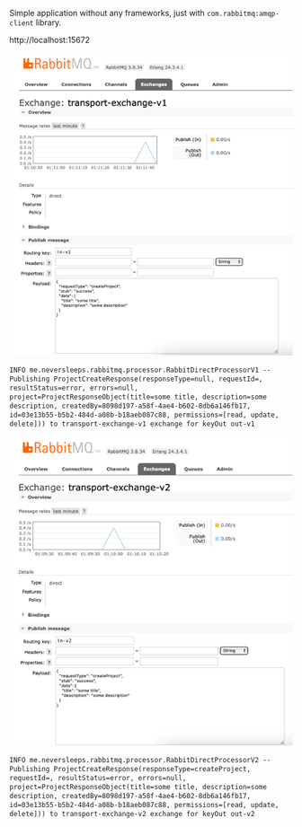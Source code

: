 Simple application without any frameworks, just with `com.rabbitmq:amqp-client` library.

http://localhost:15672

![test for v1](img/imgV1.png)
```
INFO me.neversleeps.rabbitmq.processor.RabbitDirectProcessorV1 -- Publishing ProjectCreateResponse(responseType=null, requestId=, resultStatus=error, errors=null, project=ProjectResponseObject(title=some title, description=some description, createdBy=8098d197-a58f-4ae4-b602-8db6a146fb17, id=03e13b55-b5b2-484d-a08b-b18aeb087c88, permissions=[read, update, delete])) to transport-exchange-v1 exchange for keyOut out-v1
```


![test for v2](img/imgV2.png)
```
INFO me.neversleeps.rabbitmq.processor.RabbitDirectProcessorV2 -- Publishing ProjectCreateResponse(responseType=createProject, requestId=, resultStatus=error, errors=null, project=ProjectResponseObject(title=some title, description=some description, createdBy=8098d197-a58f-4ae4-b602-8db6a146fb17, id=03e13b55-b5b2-484d-a08b-b18aeb087c88, permissions=[read, update, delete])) to transport-exchange-v2 exchange for keyOut out-v2
```